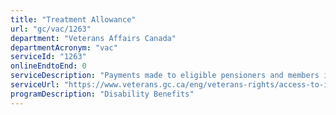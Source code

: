 ```yaml
---
title: "Treatment Allowance"
url: "gc/vac/1263"
department: "Veterans Affairs Canada"
departmentAcronym: "vac"
serviceId: "1263"
onlineEndtoEnd: 0
serviceDescription: "Payments made to eligible pensioners and members in respect of a period of acute care for a pensioned condition provided in a hospital or on an out-patient basis"
serviceUrl: "https://www.veterans.gc.ca/eng/veterans-rights/access-to-information-privacy/info-about-programs-and-info-holdings/personal-information-banks/340"
programDescription: "Disability Benefits"
---
```

